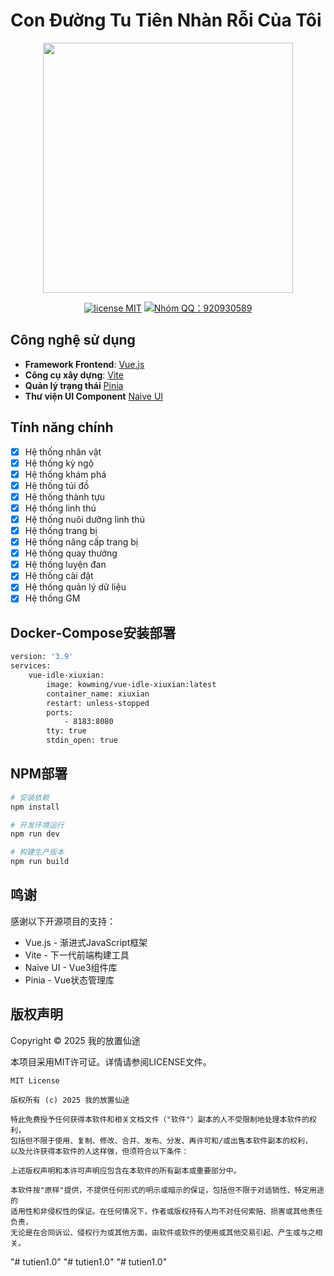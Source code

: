 # Con Đường Tu Tiên Nhàn Rỗi Của Tôi
<p align="center">
    <img src="https://i0.hdslb.com/bfs/article/c5bd547efa79470ccaab206c22b694c48941412.png" width="400">
</p>
<p align="center">
    <a href="https://opensource.org/licenses/MIT"><img src="https://img.shields.io/badge/license-MIT-blue" alt="license MIT"></a>
    <a href="https://qm.qq.com/q/iifNs5qukg"><img src="https://img.shields.io/badge/QQ%E7%BE%A4-920930589-green" alt="Nhóm QQ：920930589"></a>
</p>

## Công nghệ sử dụng
- **Framework Frontend**: [Vue.js](https://cn.vuejs.org)
- **Công cụ xây dựng**: [Vite](https://cn.vite.dev)
- **Quản lý trạng thái** [Pinia](https://pinia.vuejs.org/zh)
- **Thư viện UI Component** [Naive UI](https://www.naiveui.com/zh-CN)

## Tính năng chính
- [x] Hệ thống nhân vật
- [x] Hệ thống kỳ ngộ
- [x] Hệ thống khám phá
- [x] Hệ thống túi đồ
- [x] Hệ thống thành tựu
- [x] Hệ thống linh thú
- [x] Hệ thống nuôi dưỡng linh thú
- [x] Hệ thống trang bị
- [x] Hệ thống nâng cấp trang bị
- [x] Hệ thống quay thưởng
- [x] Hệ thống luyện đan 
- [x] Hệ thống cài đặt
- [x] Hệ thống quản lý dữ liệu
- [x] Hệ thống GM

## Docker-Compose安装部署
```bash
version: '3.9'
services:
    vue-idle-xiuxian:
        image: kowming/vue-idle-xiuxian:latest
        container_name: xiuxian
        restart: unless-stopped
        ports:
            - 8183:8080
        tty: true
        stdin_open: true
```

## NPM部署
```bash
# 安装依赖
npm install

# 开发环境运行
npm run dev

# 构建生产版本
npm run build
```

## 鸣谢

感谢以下开源项目的支持：

- Vue.js - 渐进式JavaScript框架
- Vite - 下一代前端构建工具
- Naive UI - Vue3组件库
- Pinia - Vue状态管理库

## 版权声明

Copyright © 2025 我的放置仙途

本项目采用MIT许可证。详情请参阅LICENSE文件。

```
MIT License

版权所有 (c) 2025 我的放置仙途

特此免费授予任何获得本软件和相关文档文件（"软件"）副本的人不受限制地处理本软件的权利，
包括但不限于使用、复制、修改、合并、发布、分发、再许可和/或出售本软件副本的权利，
以及允许获得本软件的人这样做，但须符合以下条件：

上述版权声明和本许可声明应包含在本软件的所有副本或重要部分中。

本软件按"原样"提供，不提供任何形式的明示或暗示的保证，包括但不限于对适销性、特定用途的
适用性和非侵权性的保证。在任何情况下，作者或版权持有人均不对任何索赔、损害或其他责任负责，
无论是在合同诉讼、侵权行为或其他方面，由软件或软件的使用或其他交易引起、产生或与之相关。
```
"# tutien1.0" 
"# tutien1.0" 
"# tutien1.0" 
